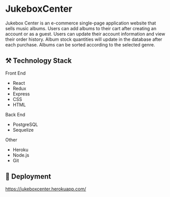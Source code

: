 # JukeboxCenter

Jukebox Center is an e-commerce single-page application website that sells music albums. Users can add albums to their cart after creating an account or as a guest. Users can update their account information and view their order history. Album stock quantities will update in the database after each purchase. Albums can be sorted according to the selected genre.

## :hammer_and_pick: Technology Stack

Front End
* React
* Redux
* Express
* CSS
* HTML

Back End
* PostgreSQL
* Sequelize

Other
* Heroku
* Node.js
* Git

## :rocket: Deployment
https://jukeboxcenter.herokuapp.com/
